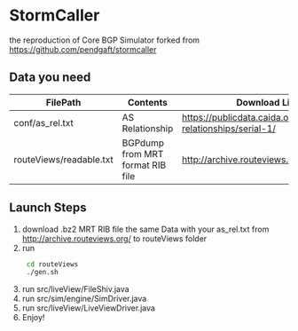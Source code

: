 # StormCaller

the reproduction of Core BGP Simulator forked from https://github.com/pendgaft/stormcaller

## Data you need

| FilePath | Contents | Download Link |
| - | - | - |
| conf/as_rel.txt | AS Relationship | https://publicdata.caida.org/datasets/as-relationships/serial-1/
| routeViews/readable.txt | BGPdump from MRT format RIB file | http://archive.routeviews.org/ |

## Launch Steps

1. download .bz2 MRT RIB file the same Data with your as_rel.txt from http://archive.routeviews.org/ to routeViews folder
2. run
   ```bash
    cd routeViews
    ./gen.sh
    ```
3. run src/liveView/FileShiv.java
4. run src/sim/engine/SimDriver.java
5. run src/liveView/LiveViewDriver.java
6. Enjoy!
